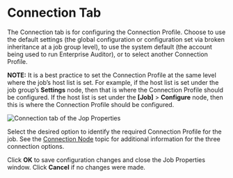 # Connection Tab

The Connection tab is for configuring the Connection Profile. Choose to use the default settings
(the global configuration or configuration set via broken inheritance at a job group level), to use
the system default (the account being used to run Enterprise Auditor), or to select another
Connection Profile.

**NOTE:** It is a best practice to set the Connection Profile at the same level where the job’s host
list is set. For example, if the host list is set under the job group’s **Settings** node, then that
is where the Connection Profile should be configured. If the host list is set under the **[Job]** >
**Configure** node, then this is where the Connection Profile should be configured.

![Connection tab of the Jop Properties](/img/product_docs/accessanalyzer/11.6/admin/jobs/job/properties/viewxml.webp)

Select the desired option to identify the required Connection Profile for the job. See the
[Connection Node](/docs/accessanalyzer/11.6/admin/jobs/group/connection.md)
topic for additional information for the three connection options.

Click **OK** to save configuration changes and close the Job Properties window. Click **Cancel** if
no changes were made.
